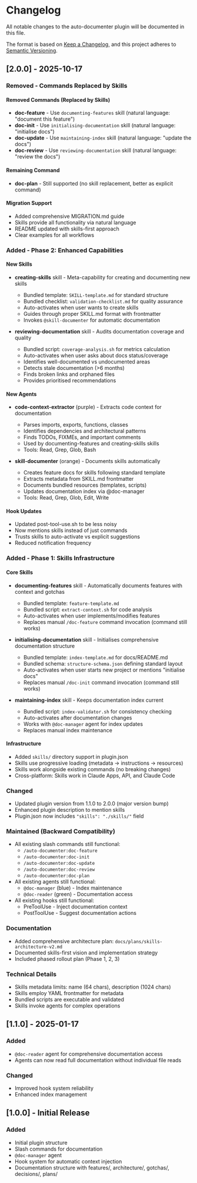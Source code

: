 # Changelog

All notable changes to the auto-documenter plugin will be documented in this file.

The format is based on [Keep a Changelog](https://keepachangelog.com/en/1.0.0/),
and this project adheres to [Semantic Versioning](https://semver.org/spec/v2.0.0.html).

## [2.0.0] - 2025-10-17

### Removed - Commands Replaced by Skills

#### Removed Commands (Replaced by Skills)
- **doc-feature** - Use `documenting-features` skill (natural language: "document this feature")
- **doc-init** - Use `initialising-documentation` skill (natural language: "initialise docs")
- **doc-update** - Use `maintaining-index` skill (natural language: "update the docs")
- **doc-review** - Use `reviewing-documentation` skill (natural language: "review the docs")

#### Remaining Command
- **doc-plan** - Still supported (no skill replacement, better as explicit command)

#### Migration Support
- Added comprehensive MIGRATION.md guide
- Skills provide all functionality via natural language
- README updated with skills-first approach
- Clear examples for all workflows

### Added - Phase 2: Enhanced Capabilities

#### New Skills
- **creating-skills** skill - Meta-capability for creating and documenting new skills
  - Bundled template: `SKILL-template.md` for standard structure
  - Bundled checklist: `validation-checklist.md` for quality assurance
  - Auto-activates when user wants to create skills
  - Guides through proper SKILL.md format with frontmatter
  - Invokes `@skill-documenter` for automatic documentation

- **reviewing-documentation** skill - Audits documentation coverage and quality
  - Bundled script: `coverage-analysis.sh` for metrics calculation
  - Auto-activates when user asks about docs status/coverage
  - Identifies well-documented vs undocumented areas
  - Detects stale documentation (>6 months)
  - Finds broken links and orphaned files
  - Provides prioritised recommendations

#### New Agents
- **code-context-extractor** (purple) - Extracts code context for documentation
  - Parses imports, exports, functions, classes
  - Identifies dependencies and architectural patterns
  - Finds TODOs, FIXMEs, and important comments
  - Used by documenting-features and creating-skills skills
  - Tools: Read, Grep, Glob, Bash

- **skill-documenter** (orange) - Documents skills automatically
  - Creates feature docs for skills following standard template
  - Extracts metadata from SKILL.md frontmatter
  - Documents bundled resources (templates, scripts)
  - Updates documentation index via @doc-manager
  - Tools: Read, Grep, Glob, Edit, Write

#### Hook Updates
- Updated post-tool-use.sh to be less noisy
- Now mentions skills instead of just commands
- Trusts skills to auto-activate vs explicit suggestions
- Reduced notification frequency

### Added - Phase 1: Skills Infrastructure

#### Core Skills
- **documenting-features** skill - Automatically documents features with context and gotchas
  - Bundled template: `feature-template.md`
  - Bundled script: `extract-context.sh` for code analysis
  - Auto-activates when user implements/modifies features
  - Replaces manual `/doc-feature` command invocation (command still works)

- **initialising-documentation** skill - Initialises comprehensive documentation structure
  - Bundled template: `index-template.md` for docs/README.md
  - Bundled schema: `structure-schema.json` defining standard layout
  - Auto-activates when user starts new project or mentions "initialise docs"
  - Replaces manual `/doc-init` command invocation (command still works)

- **maintaining-index** skill - Keeps documentation index current
  - Bundled script: `index-validator.sh` for consistency checking
  - Auto-activates after documentation changes
  - Works with `@doc-manager` agent for index updates
  - Replaces manual index maintenance

#### Infrastructure
- Added `skills/` directory support in plugin.json
- Skills use progressive loading (metadata → instructions → resources)
- Skills work alongside existing commands (no breaking changes)
- Cross-platform: Skills work in Claude Apps, API, and Claude Code

### Changed
- Updated plugin version from 1.1.0 to 2.0.0 (major version bump)
- Enhanced plugin description to mention skills
- Plugin.json now includes `"skills": "./skills/"` field

### Maintained (Backward Compatibility)
- All existing slash commands still functional:
  - `/auto-documenter:doc-feature`
  - `/auto-documenter:doc-init`
  - `/auto-documenter:doc-update`
  - `/auto-documenter:doc-review`
  - `/auto-documenter:doc-plan`
- All existing agents still functional:
  - `@doc-manager` (blue) - Index maintenance
  - `@doc-reader` (green) - Documentation access
- All existing hooks still functional:
  - PreToolUse - Inject documentation context
  - PostToolUse - Suggest documentation actions

### Documentation
- Added comprehensive architecture plan: `docs/plans/skills-architecture-v2.md`
- Documented skills-first vision and implementation strategy
- Included phased rollout plan (Phase 1, 2, 3)

### Technical Details
- Skills metadata limits: name (64 chars), description (1024 chars)
- Skills employ YAML frontmatter for metadata
- Bundled scripts are executable and validated
- Skills invoke agents for complex operations

## [1.1.0] - 2025-01-17

### Added
- `@doc-reader` agent for comprehensive documentation access
- Agents can now read full documentation without individual file reads

### Changed
- Improved hook system reliability
- Enhanced index management

## [1.0.0] - Initial Release

### Added
- Initial plugin structure
- Slash commands for documentation
- `@doc-manager` agent
- Hook system for automatic context injection
- Documentation structure with features/, architecture/, gotchas/, decisions/, plans/
